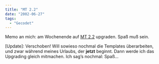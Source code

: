 ```yaml
---
title: "MT 2.2"
date: "2002-06-27"
tags:
  - "Gecodet"
---
```


Memo an mich: am Wochenende auf [MT 2.2](http://www.movabletype.org/download.shtml "movable type - download page") upgraden. Spaß muß sein.

\[Update\]: Verschoben! Will sowieso nochmal die Templates überarbeiten, und zwar während meines Urlaubs, der **jetzt** beginnt. Dann werde ich das Upgrading gleich mitmachen. Ich sag’s nochmal: Spaß…
